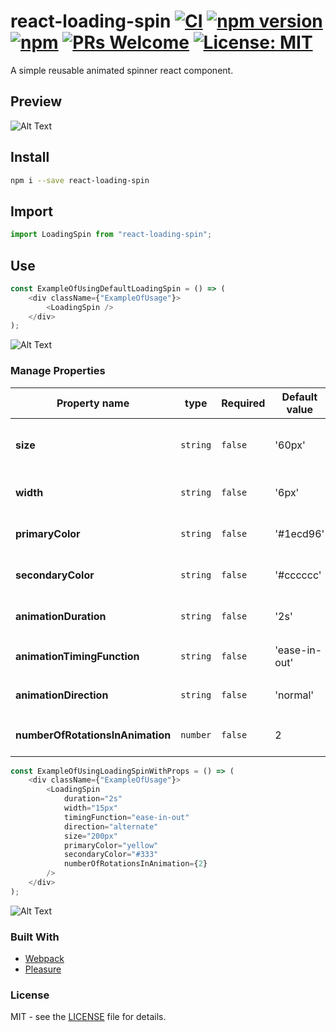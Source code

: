 # react-loading-spin [![CI](https://github.com/radlinskii/react-loading-spin/actions/workflows/CI.yml/badge.svg)](https://github.com/radlinskii/react-loading-spin/actions/workflows/CI.yml) [![npm version](https://badge.fury.io/js/react-loading-spin.svg)](https://badge.fury.io/js/react-loading-spin) [![npm](https://img.shields.io/npm/dt/react-loading-spin.svg)](https://www.npmjs.com/package/react-loading-spin) [![PRs Welcome](https://img.shields.io/badge/PRs-welcome-brightgreen.svg?style=flat-square)](http://makeapullrequest.com) [![License: MIT](https://img.shields.io/badge/License-MIT-green.svg)](https://opensource.org/licenses/MIT)

A simple reusable animated spinner react component.

## Preview

![Alt Text](https://i.imgur.com/n3b1ZOq.gif)

## Install

```sh
npm i --save react-loading-spin
```

## Import

```javascript
import LoadingSpin from "react-loading-spin";
```

## Use

```javascript
const ExampleOfUsingDefaultLoadingSpin = () => (
    <div className={"ExampleOfUsage"}>
        <LoadingSpin />
    </div>
);
```

![Alt Text](https://i.imgur.com/tc13kFO.gif)

### Manage Properties

| Property name  | type | Required | Default value | Comment |
| ------------- | ------------- | ------------- | ------------- | ------------- |
| **size** | `string` | `false` | '60px' | CSS length value for `height` and `width` of the spinner |
| **width** | `string` | `false` | '6px' | CSS length value for width the spinner |
| **primaryColor** | `string` | `false` | '#1ecd96' | CSS color value for one half of the loader |
| **secondaryColor** | `string` | `false` | '#cccccc' | CSS color value for second half of the loader |
| **animationDuration** | `string` | `false` | '2s' | CSS `animation-duration`property value |
| **animationTimingFunction** | `string` | `false` | 'ease-in-out' | CSS `animation-timing-function` property value |
| **animationDirection** | `string` | `false` | 'normal' | CSS `animation-direction` property value |
| **numberOfRotationsInAnimation** | `number` | `false` | 2 | number of spins during single animation |

```javascript
const ExampleOfUsingLoadingSpinWithProps = () => (
    <div className={"ExampleOfUsage"}>
        <LoadingSpin
            duration="2s"
            width="15px"
            timingFunction="ease-in-out"
            direction="alternate"
            size="200px"
            primaryColor="yellow"
            secondaryColor="#333"
            numberOfRotationsInAnimation={2}
        />
    </div>
);
```

![Alt Text](https://i.imgur.com/R6MKodl.gif)

### Built With

-   [Webpack](https://webpack.js.org/)
-   [Pleasure](https://en.wikipedia.org/wiki/Pleasure)

### License

MIT - see the [LICENSE](LICENSE) file for details.
